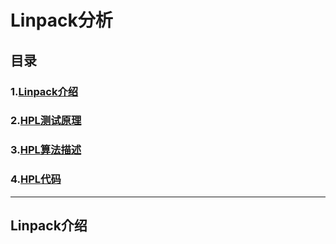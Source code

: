 # **Linpack分析**

## 目录

### **1.[Linpack介绍](#Linpack介绍)**

### **2.[HPL测试原理](#)**

### **3.[HPL算法描述](#)**

### **4.[HPL代码](#)**



---

## **Linpack介绍**

